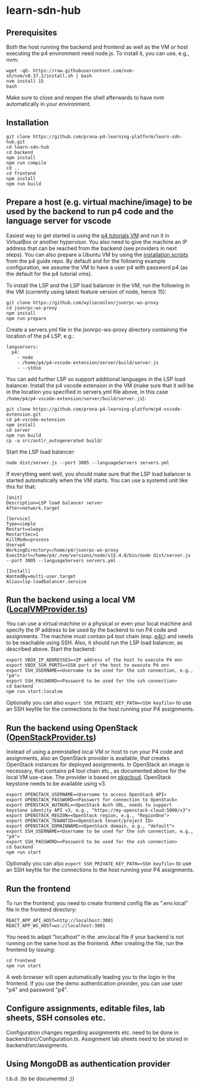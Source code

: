 # learn-sdn-hub

## Prerequisites

Both the host running the backend and frontend as well as the VM or host executing the p4 environment need node.js. To install it, you can use, e.g., nvm:

```
wget -qO- https://raw.githubusercontent.com/nvm-sh/nvm/v0.37.2/install.sh | bash
nvm install 15
bash
```

Make sure to close and reopen the shell afterwards to have nvm automatically in your environment.

## Installation

```
git clone https://github.com/prona-p4-learning-platform/learn-sdn-hub.git
cd learn-sdn-hub
cd backend
npm install
npm run compile
cd ..
cd frontend
npm install
npm run build
```

## Prepare a host (e.g. virtual machine/image) to be used by the backend to run p4 code and the language server for vscode

Easiest way to get started is using the [p4 tutorials VM](https://github.com/p4lang/tutorials) and run it in VirtualBox or another hypervisor. You also need to give the
machine an IP address that can be reached from the backend (see providers in next steps). You can also prepare a Ubuntu VM by using the 
[installation scripts](https://github.com/jafingerhut/p4-guide/blob/master/bin/install-p4dev-v2.sh) from the p4 guide
repo. By default and for the following example configuration, we assume the VM to have a user p4 with password p4 (as the default for the p4 tutorial vms).

To install the LSP and the LSP load balancer in the VM, run the following in the VM (currently using latest feature version of node, hence 15):

```
git clone https://github.com/wylieconlon/jsonrpc-ws-proxy
cd jsonrpc-ws-proxy
npm install
npm run prepare
```

Create a servers.yml file in the jsonrpc-ws-proxy directory containing the location of the p4 LSP, e.g.:

```
langservers:
  p4:
    - node
    - /home/p4/p4-vscode-extension/server/build/server.js
    - --stdio
```

You can add further LSP so support additional languages in the LSP load balancer.
Install the p4 vscode extension in the VM (make sure that it will be in the location you specified in servers.yml file above, in 
this case ```/home/p4/p4-vscode-extension/server/build/server.js```):

```
git clone https://github.com/prona-p4-learning-platform/p4-vscode-extension.git
cd p4-vscode-extension
npm install
cd server
npm run build
cp -a src/antlr_autogenerated build/
```

Start the LSP load balancer:

```
node dist/server.js --port 3005 --languageServers servers.yml
```

If everything went well, you should make sure that the LSP load balancer is started automatically when the VM starts. You can use a systemd unit like this for that:

```
[Unit]
Description=LSP load balancer server
After=network.target

[Service]
Type=simple
Restart=always
RestartSec=1
KillMode=process
User=p4
WorkingDirectory=/home/p4/jsonrpc-ws-proxy
ExecStart=/home/p4/.nvm/versions/node/v15.4.0/bin/node dist/server.js --port 3005 --languageServers servers.yml

[Install]
WantedBy=multi-user.target
Alias=lsp-loadbalancer.service
```


## Run the backend using a local VM ([LocalVMProvider.ts](https://github.com/prona-p4-learning-platform/learn-sdn-hub/blob/master/backend/src/providers/LocalVMProvider.ts))

You can use a virtual machine or a physical or even your local machine and specify the IP address to be used by the backend to run P4 code and assignments. The machine must contain p4 tool chain (esp. [p4c](https://github.com/p4lang/p4c)) and needs to be reachable using SSH. Also, it should run the LSP load balancer, as described above. Start the backend:

```
export VBOX_IP_ADDRESSES=<IP address of the host to execute P4 on>
export VBOX_SSH_PORTS=<SSH port of the host to execute P4 on>
export SSH_USERNAME=<Username to be used for the ssh connection, e.g., "p4">
export SSH_PASSWORD=<Password to be used for the ssh connection>
cd backend
npm run start:localvm
```
Optionally you can also ```export SSH_PRIVATE_KEY_PATH=<SSH keyfile>``` to use an SSH keyfile for the connections to the host running your P4 assignments.

## Run the backend using OpenStack ([OpenStackProvider.ts](https://github.com/prona-p4-learning-platform/learn-sdn-hub/blob/master/backend/src/providers/OpenStackProvider.ts))

Instead of using a preinstalled local VM or host to run your P4 code and assignments, also an OpenStack provider is available, that creates OpenStack instances for deployed assignments. In OpenStack an image is necessary, that contains p4 tool chain etc., as documented above for the local VM use-case. The provider is based on [pkgcloud](https://github.com/pkgcloud/pkgcloud). OpenStack keystone needs to be available using v3.

```
export OPENSTACK_USERNAME=<Username to access OpenStack API>
export OPENSTACK_PASSWORD=<Passwort for connection to OpenStack>
export OPENSTACK_AUTHURL=<OpenStack Auth URL, needs to support keystone identity API v3, e.g., "https://my-openstack-cloud:5000/v3">
export OPENSTACK_REGION=<OpenStack region, e.g., "RegionOne">
export OPENSTACK_TENANTID=<OpenStack tenant/project ID>
export OPENSTACK_DOMAINNAME=<OpenStack domain, e.g., "default">
export SSH_USERNAME=<Username to be used for the ssh connection, e.g., "p4">
export SSH_PASSWORD=<Password to be used for the ssh connection>
cd backend
npm run start
```
Optionally you can also ```export SSH_PRIVATE_KEY_PATH=<SSH keyfile>``` to use an SSH keyfile for the connections to the host running your P4 assignments.

## Run the frontend

To run the frontend, you need to create frontend config file as ".env.local" file in the frontend directory:

```
REACT_APP_API_HOST=http://localhost:3001
REACT_APP_WS_HOST=ws://localhost:3001
```

You need to adapt "localhost" in the .env.local file if your backend is not running on the same host as the frontend.
After creating the file, run the frontend by issuing:

```
cd frontend
npm run start
```

A web browser will open automatically leading you to the login in the frontend. If you use the demo authentication provider, you can use user "p4" and password "p4". 

## Configure assignments, editable files, lab sheets, SSH consoles etc.

Configuration changes regarding assignments etc. need to be done in backend/src/Configuration.ts. Assignment lab sheets need to be stored in backend/src/assigments.

## Using MongoDB as authentication provider

t.b.d. (to be documented ;))
